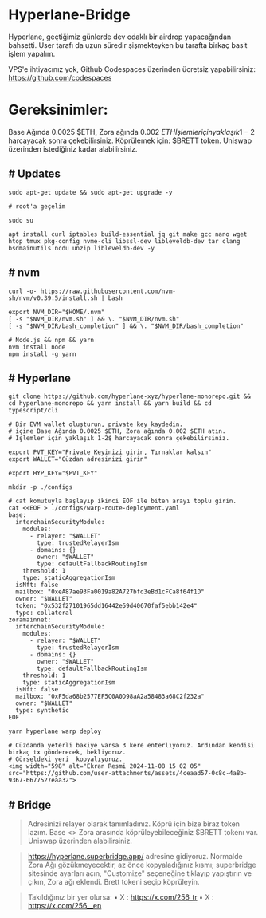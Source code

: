 # Hyperlane-Bridge
Hyperlane, geçtiğimiz günlerde dev odaklı bir airdrop yapacağından bahsetti. User tarafı da uzun süredir şişmekteyken bu tarafta birkaç basit işlem yapalım.

VPS'e ihtiyacınız yok, Github Codespaces üzerinden ücretsiz yapabilirsiniz: https://github.com/codespaces 

# Gereksinimler: 
Base Ağında 0.0025 $ETH, Zora ağında 0.002 $ETH 
İşlemler için yaklaşık 1-2$ harcayacak sonra çekebilirsiniz.
Köprülemek için: $BRETT token. Uniswap üzerinden istediğiniz kadar alabilirsiniz.

## # Updates
```console
sudo apt-get update && sudo apt-get upgrade -y

# root'a geçelim

sudo su

apt install curl iptables build-essential jq git make gcc nano wget htop tmux pkg-config nvme-cli libssl-dev libleveldb-dev tar clang bsdmainutils ncdu unzip libleveldb-dev -y
```

## # nvm
```console
curl -o- https://raw.githubusercontent.com/nvm-sh/nvm/v0.39.5/install.sh | bash

export NVM_DIR="$HOME/.nvm"
[ -s "$NVM_DIR/nvm.sh" ] && \. "$NVM_DIR/nvm.sh"
[ -s "$NVM_DIR/bash_completion" ] && \. "$NVM_DIR/bash_completion"

# Node.js && npm && yarn
nvm install node
npm install -g yarn
```

## # Hyperlane
```console
git clone https://github.com/hyperlane-xyz/hyperlane-monorepo.git && cd hyperlane-monorepo && yarn install && yarn build && cd typescript/cli

# Bir EVM wallet oluşturun, private key kaydedin. 
# içine Base Ağında 0.0025 $ETH, Zora ağında 0.002 $ETH atın. 
# İşlemler için yaklaşık 1-2$ harcayacak sonra çekebilirsiniz.

export PVT_KEY="Private Keyinizi girin, Tırnaklar kalsın"
export WALLET="Cüzdan adresinizi girin"

export HYP_KEY="$PVT_KEY"

mkdir -p ./configs

# cat komutuyla başlayıp ikinci EOF ile biten arayı toplu girin.
cat <<EOF > ./configs/warp-route-deployment.yaml
base:
  interchainSecurityModule:
    modules:
      - relayer: "$WALLET"
        type: trustedRelayerIsm
      - domains: {}
        owner: "$WALLET"
        type: defaultFallbackRoutingIsm
    threshold: 1
    type: staticAggregationIsm
  isNft: false
  mailbox: "0xeA87ae93Fa0019a82A727bfd3eBd1cFCa8f64f1D"
  owner: "$WALLET"
  token: "0x532f27101965dd16442e59d40670faf5ebb142e4"
  type: collateral
zoramainnet:
  interchainSecurityModule:
    modules:
      - relayer: "$WALLET"
        type: trustedRelayerIsm
      - domains: {}
        owner: "$WALLET"
        type: defaultFallbackRoutingIsm
    threshold: 1
    type: staticAggregationIsm
  isNft: false
  mailbox: "0xF5da68b2577EF5C0A0D98aA2a58483a68C2f232a"
  owner: "$WALLET"
  type: synthetic
EOF

yarn hyperlane warp deploy

# Cüzdanda yeterli bakiye varsa 3 kere enterlıyoruz. Ardından kendisi birkaç tx gönderecek, bekliyoruz.
# Görseldeki yeri  kopyalıyoruz.
<img width="598" alt="Ekran Resmi 2024-11-08 15 02 05" src="https://github.com/user-attachments/assets/4ceaad57-0c8c-4a8b-9367-6677527eaa32">
```

## # Bridge
> Adresinizi relayer olarak tanımladınız. Köprü için bize biraz token lazım.
> Base <> Zora arasında köprüleyebileceğiniz $BRETT tokenı var. Uniswap üzerinden alabilirsiniz.

> https://hyperlane.superbridge.app/ adresine gidiyoruz. Normalde Zora Ağı gözükmeyecektir, az önce kopyaladığınız kısmı; superbridge sitesinde ayarları açın, "Customize" seçeneğine tıklayıp yapıştırın ve çıkın, Zora ağı eklendi. Brett tokeni seçip köprüleyin.

> Takıldığınız bir yer olursa: ▪️ X : https://x.com/256_tr ▪️ X : https://x.com/256__en
